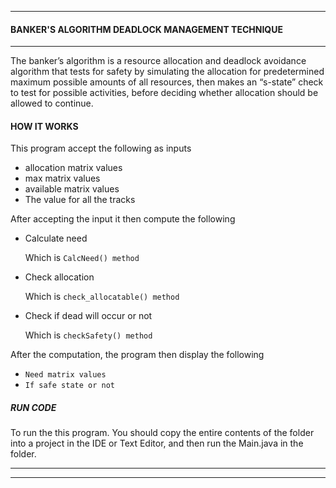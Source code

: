 ____
#### BANKER'S ALGORITHM DEADLOCK MANAGEMENT TECHNIQUE
___
The banker’s algorithm is a resource allocation and deadlock avoidance algorithm that tests for safety by simulating the allocation for predetermined maximum possible amounts of all resources, then makes an “s-state” check to test for possible activities, before deciding whether allocation should be allowed to continue.

#### HOW IT WORKS
This program accept the following as inputs

- allocation matrix values
- max matrix values
- available matrix values
- The value for all the tracks

After accepting the input it then compute the following
- Calculate need

    Which is `CalcNeed() method`
- Check allocation

    Which is `check_allocatable() method`

- Check if dead will occur or not

    Which is `checkSafety() method`


After the computation, the program then display the following
- `Need matrix values`
- `If safe state or not`


##### RUN CODE
To run the this program. You should
copy the entire contents of  the folder into a project in the IDE or Text Editor, and then run the Main.java in the folder.
 ___


____
